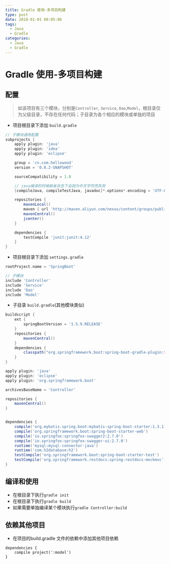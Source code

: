 ```yaml
---
title: Gradle 使用-多项目构建
type: post
date: 2018-01-01 00:05:06
tags:
  - Java
  - Gradle
categories:
  - Java
  - Gradle
---
```


# Gradle 使用-多项目构建

## 配置

> 如该项目有三个模块，分别是`Controller`, `Service`, `Dao`,`Model`，根目录仅为父级目录，不存在任何代码；子目录为各个相应的模块或单独的项目

- 项目根目录下添加 `build.gradle`

```gradle
// 子模块通用配置
subprojects {
    apply plugin: 'java'
    apply plugin: 'idea'
    apply plugin: 'eclipse'

    group = 'cn.com.hellowood'
    version = '0.0.2-SNAPSHOT'

    sourceCompatibility = 1.8

    // java编译的时候缺省状态下会因为中文字符而失败
    [compileJava, compileTestJava, javadoc]*.options*.encoding = 'UTF-8'

    repositories {
        mavenLocal()
        maven { url 'http://maven.aliyun.com/nexus/content/groups/public/' }
        mavenCentral()
        jcenter()
    }

    dependencies {
        testCompile 'junit:junit:4.12'
    }
}

```

- 项目根目录下添加 `settings.gradle`

```gradle
rootProject.name = 'SpringBoot'

// 子模块
include 'Controller'
include 'Service'
include 'Dao'
include 'Model'
```

- 子目录 `build.gradle`(其他模块类似)

```gradle
buildscript {
    ext {
        springBootVersion = '1.5.9.RELEASE'
    }
    repositories {
        mavenCentral()
    }
    dependencies {
        classpath("org.springframework.boot:spring-boot-gradle-plugin:${springBootVersion}")
    }
}

apply plugin: 'java'
apply plugin: 'eclipse'
apply plugin: 'org.springframework.boot'

archivesBaseName = 'Controller'

repositories {
    mavenCentral()
}


dependencies {
    compile('org.mybatis.spring.boot:mybatis-spring-boot-starter:1.3.1')
    compile('org.springframework.boot:spring-boot-starter-web')
    compile('io.springfox:springfox-swagger2:2.7.0')
    compile('io.springfox:springfox-swagger-ui:2.7.0')
    runtime('mysql:mysql-connector-java')
    runtime('com.h2database:h2')
    testCompile('org.springframework.boot:spring-boot-starter-test')
    testCompile('org.springframework.restdocs:spring-restdocs-mockmvc')
}

```

## 编译和使用

- 在根目录下执行`gradle init`
- 在根目录下执行`gradle build`
- 如果需要单独编译某个模块执行`gradle Controller:build`

## 依赖其他项目

- 在项目的build.gradle 文件的依赖中添加其他项目依赖

```
dependencies {
    compile project(':model')
}
```
